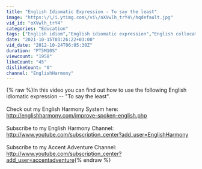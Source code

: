```yaml
---
title: "English Idiomatic Expression - To say the least"
image: "https:\/\/i.ytimg.com\/vi\/oXVwlh_trY4\/hqdefault.jpg"
vid_id: "oXVwlh_trY4"
categories: "Education"
tags: ["English idiom","English idiomatic expression","English collocation"]
date: "2021-10-15T03:26:22+03:00"
vid_date: "2012-10-24T06:05:30Z"
duration: "PT5M10S"
viewcount: "1958"
likeCount: "45"
dislikeCount: "0"
channel: "EnglishHarmony"
---
```

{% raw %}In this video you can find out how to use the following English idiomatic expression -- &quot;To say the least&quot;.<br /><br />Check out my English Harmony System here:<br /><a rel="nofollow" target="blank" href="http://englishharmony.com/improve-spoken-english.php">http://englishharmony.com/improve-spoken-english.php</a><br /><br />Subscribe to my English Harmony Channel:<br /><a rel="nofollow" target="blank" href="http://www.youtube.com/subscription_center?add_user=EnglishHarmony">http://www.youtube.com/subscription_center?add_user=EnglishHarmony</a><br /><br />Subscribe to my Accent Adventure Channel:<br /><a rel="nofollow" target="blank" href="http://www.youtube.com/subscription_center?add_user=accentadventure">http://www.youtube.com/subscription_center?add_user=accentadventure</a>{% endraw %}
